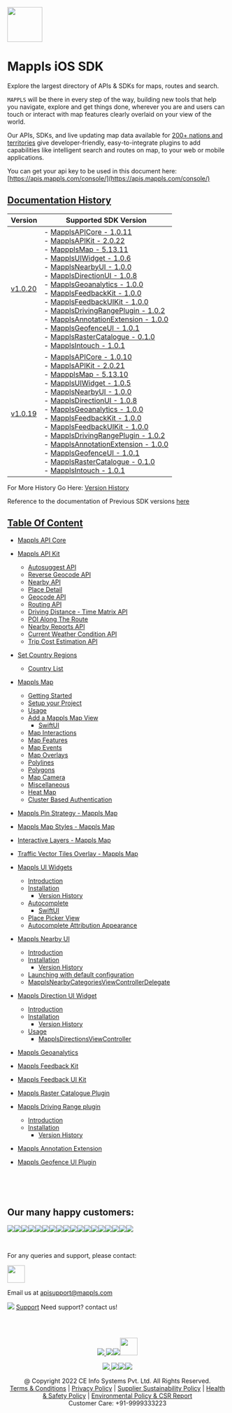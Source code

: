 [<img src="https://about.mappls.com/images/mappls-b-logo.svg" height="80"/> </p>](https://www.mapmyindia.com/api)

# Mappls iOS SDK
Explore the largest directory of APIs & SDKs for maps, routes and search.

`MAPPLS` will be there in every step of the way, building new tools that help you navigate, explore and get things done, wherever you are and users can touch or interact with map features clearly overlaid on your view of the world.

Our APIs, SDKs, and live updating map data available for [200+ nations and territories](https://github.com/MapmyIndia/mapmyindia-rest-api/blob/master/docs/countryISO.md) give developer-friendly, easy-to-integrate plugins to add capabilities like intelligent
search and routes on map, to your web or mobile applications.

You can get your api key to be used in this document here: [https://apis.mappls.com/console/](https://apis.mappls.com/console/)

## [Documentation History](#Documentation-History)

| Version | Supported SDK Version |
| ------- | --------------------- |
| [v1.0.20](README.md) | - [MapplsAPICore - 1.0.11](MapplsAPICore.md) <br/> - [MapplsAPIKit - 2.0.22](MapplsAPIKit.md) <br/> - [MappplsMap - 5.13.11](MapplsMap.md#Vector-iOS-Map) <br/> - [MapplsUIWidget - 1.0.6](MapplsUIWidgets.md) <br/> - [MapplsNearbyUI - 1.0.0](MapplsNearbyUI.md) <br/> - [MapplsDirectionUI - 1.0.8](MapplsDirectionUI.md) <br/> - [MapplsGeoanalytics - 1.0.0](MapplsGeoanalytics.md) <br/> - [MapplsFeedbackKit - 1.0.0](MapplsFeedbackKit.md) <br/> - [MapplsFeedbackUIKit - 1.0.0](MapplsFeedbackUIKit.md) <br/> - [MapplsDrivingRangePlugin - 1.0.2](MapplsDrivingRangePlugin.md) <br/> - [MapplsAnnotationExtension - 1.0.0](MapplsAnnotationExtension.md) <br/> - [MapplsGeofenceUI - 1.0.1](MapplsGeofenceUI.md) <br/> - [MapplsRasterCatalogue - 0.1.0](RasterCatalouge.md) <br/> - [MapplsIntouch - 1.0.1](MapplsIntouch.md)|
| [v1.0.19](./docs/v1.0.19/README.md) | - [MapplsAPICore - 1.0.10](./docs/v1.0.19/MapplsAPICore.md) <br/> - [MapplsAPIKit - 2.0.21](./docs/v1.0.19/MapplsAPIKit.md) <br/> - [MappplsMap - 5.13.10](./docs/v1.0.19/MapplsMap.md#Vector-iOS-Map) <br/> - [MapplsUIWidget - 1.0.5](./docs/v1.0.19/MapplsUIWidgets.md) <br/> - [MapplsNearbyUI - 1.0.0](./docs/v1.0.19/MapplsNearbyUI.md) <br/> - [MapplsDirectionUI - 1.0.8](./docs/v1.0.19/MapplsDirectionUI.md) <br/> - [MapplsGeoanalytics - 1.0.0](./docs/v1.0.19/MapplsGeoanalytics.md) <br/> - [MapplsFeedbackKit - 1.0.0](./docs/v1.0.19/MapplsFeedbackKit.md) <br/> - [MapplsFeedbackUIKit - 1.0.0](./docs/v1.0.19/MapplsFeedbackUIKit.md) <br/> - [MapplsDrivingRangePlugin - 1.0.2](./docs/v1.0.19/MapplsDrivingRangePlugin.md) <br/> - [MapplsAnnotationExtension - 1.0.0](./docs/v1.0.19/MapplsAnnotationExtension.md) <br/> - [MapplsGeofenceUI - 1.0.1](./docs/v1.0.19/MapplsGeofenceUI.md) <br/> - [MapplsRasterCatalogue - 0.1.0](./docs/v1.0.19/RasterCatalouge.md) <br/> - [MapplsIntouch - 1.0.1](./docs/v1.0.19/MapplsIntouch.md)|

For More History Go Here: [Version History](../../Version-History.md)

Reference to the documentation of Previous SDK versions [here](https://github.com/mappls-api/mapmyindia-maps-vectorSDK-iOS)

## [Table Of Content](#Table-Of-Content)
- [Mappls API Core](MapplsAPICore.md)[](#Mappls-API-Core)

- [Mappls API Kit](MapplsAPIKit.md)
    * [Autosuggest API](MapplsAPIKit.md#Autosuggest-API)
    * [Reverse Geocode API](MapplsAPIKit.md#Reverse-Geocoding-API)
    * [Nearby API](MapplsAPIKit.md#Nearby-API)
    * [Place Detail](MapplsAPIKit.md#Place-Detail)
    * [Geocode API](MapplsAPIKit.md#Geocoding-API)
    * [Routing API](MapplsAPIKit.md#Routing-API)
    * [Driving Distance - Time Matrix API](MapplsAPIKit.md#Driving-Distance-Time-Matrix-API)
    * [POI Along The Route](MapplsAPIKit.md#POI-Along-The-Route-API)
    * [Nearby Reports API](MapplsAPIKit.md#Nearby-Reports-API)
    * [Current Weather Condition API](MapplsAPIKit.md#Current-Weather-Condition-API)
    * [Trip Cost Estimation API](MapplsAPIKit.md#Trip-Cost-Estimation-API)

- [Set Country Regions](Regions.md)
    - [Country List](https://github.com/mappls-api/mapmyindia-rest-api/blob/master/docs/countryISO.md)

- [Mappls Map](MapplsMap.md#Vector-iOS-Map)
    * [Getting Started](MapplsMap.md#Getting-Started)
    * [Setup your Project](MapplsMap.md#Setup-your-Project)
    * [Usage](MapplsMap.md#Usage)    
    * [Add a Mappls Map View](MapplsMap.md#Add-a-Mappls-Map-View)
        * [SwiftUI](MapplsMap.md#SwiftUI)
    * [Map Interactions](MapplsMap.md#Map-Interactions)
    * [Map Features](MapplsMap.md#Map-Features)
    * [Map Events](MapplsMap.md#Map-Events)
    * [Map Overlays](MapplsMap.md#Map-Overlays)
    * [Polylines](MapplsMap.md#Polylines)
    * [Polygons](MapplsMap.md#Polygons)
    * [Map Camera](MapplsMap.md#Map-Camera)
    * [Miscellaneous](MapplsMap.md#Miscellaneous)
    * [Heat Map](MapplsHeatMap.md)
    * [Cluster Based Authentication](MapplsMap.md#Cluster-Based-Authentication)

- [Mappls Pin Strategy - Mappls Map](MapplsPinStrategy.md)

- [Mappls Map Styles - Mappls Map](MapplsMapStyle.md)

- [Interactive Layers - Mappls Map](InteractiveLayers.md)

- [Traffic Vector Tiles Overlay - Mappls Map](MapplsTrafficVectorTileOverlay.md)

- [Mappls UI Widgets](MapplsUIWidgets.md)
    - [Introduction](MapplsUIWidgets.md#Introduction)
    - [Installation](MapplsUIWidgets.md#Installation)
        - [Version History](MapplsUIWidgets.md#Version-History)
    - [Autocomplete](MapplsUIWidgets.md#Autocomplete)
        - [SwiftUI](MapplsUIWidgets.md#SwiftUI-Full-Screen-Control)
    - [Place Picker View](MapplsUIWidgets.md#Place-Picker-View)
    - [Autocomplete Attribution Appearance](MapplsUIWidgets.md#Autocomplete-Attribution-Appearance)

- [Mappls Nearby UI](MapplsNearbyUI.md)
    - [Introduction](MapplsNearbyUI.md#Introduction)
    - [Installation](MapplsNearbyUI.md#Installation)
        - [Version History](MapplsNearbyUI.md#Version-History)
    - [Launching with default configuration](MapplsNearbyUI.md#Launching-with-default-configuration)
    - [MapplsNearbyCategoriesViewControllerDelegate](MapplsNearbyUI.md#MapplsNearbyCategoriesViewControllerDelegate)

- [Mappls Direction UI Widget](MapplsDirectionUI.md)
    - [Introduction](MapplsDirectionUI.md#Introduction)
    - [Installation](MapplsDirectionUI.md#Installation)
        - [Version History](MapplsDirectionUI.md#Version-History)
    - [Usage](MapplsDirectionUI.md#Usage)
        - [MapplsDirectionsViewController](MapplsDirectionUI.md#MapplsDirectionsViewController)

- [Mappls Geoanalytics](MapplsGeoanalytics.md)

- [Mappls Feedback Kit](MapplsFeedbackKit.md)

- [Mappls Feedback UI Kit](MapplsFeedbackUIKit.md)

- [Mappls Raster Catalogue Plugin](RasterCatalouge.md)

- [Mappls Driving Range plugin](MapplsDrivingRangePlugin.md)
  - [Introduction](MapplsDrivingRangePlugin.md#Introduction)
  - [Installation](MapplsDrivingRangePlugin.md#Installation)
      - [Version History](MapplsDrivingRangePlugin.md#Version-History)

- [Mappls Annotation Extension](MapplsAnnotationExtension.md)

- [Mappls Geofence UI Plugin](MapplsGeofenceUI.md)

<br><br><br>

## Our many happy customers:

![](https://www.mapmyindia.com/api/img/logos1/PhonePe.png)![](https://www.mapmyindia.com/api/img/logos1/Arya-Omnitalk.png)![](https://www.mapmyindia.com/api/img/logos1/delhivery.png)![](https://www.mapmyindia.com/api/img/logos1/hdfc.png)![](https://www.mapmyindia.com/api/img/logos1/TVS.png)![](https://www.mapmyindia.com/api/img/logos1/Paytm.png)![](https://www.mapmyindia.com/api/img/logos1/FastTrackz.png)![](https://www.mapmyindia.com/api/img/logos1/ICICI-Pru.png)![](https://www.mapmyindia.com/api/img/logos1/LeanBox.png)![](https://www.mapmyindia.com/api/img/logos1/MFS.png)![](https://www.mapmyindia.com/api/img/logos1/TTSL.png)![](https://www.mapmyindia.com/api/img/logos1/Novire.png)![](https://www.mapmyindia.com/api/img/logos1/OLX.png)![](https://www.mapmyindia.com/api/img/logos1/sun-telematics.png)![](https://www.mapmyindia.com/api/img/logos1/Sensel.png)![](https://www.mapmyindia.com/api/img/logos1/TATA-MOTORS.png)![](https://www.mapmyindia.com/api/img/logos1/Wipro.png)![](https://www.mapmyindia.com/api/img/logos1/Xamarin.png)

<br>

For any queries and support, please contact:

[<img src="https://about.mappls.com/images/mappls-b-logo.svg" height="40"/> </p>](https://about.mappls.com/api/)

Email us at [apisupport@mappls.com](mailto:apisupport@mappls.com)

![](https://www.mapmyindia.com/api/img/icons/support.png)
[Support](https://about.mappls.com/contact/)
Need support? contact us!

<br></br>

[<p align="center"> <img src="https://www.mapmyindia.com/api/img/icons/stack-overflow.png"/> ](https://stackoverflow.com/questions/tagged/mappls-api)[![](https://www.mapmyindia.com/api/img/icons/blog.png)](https://about.mappls.com/blog/)[![](https://www.mapmyindia.com/api/img/icons/gethub.png)](https://github.com/mappls-api)[<img src="https://mmi-api-team.s3.ap-south-1.amazonaws.com/API-Team/npm-logo.one-third%5B1%5D.png" height="40"/> </p>](https://www.npmjs.com/org/mapmyindia) 

[<p align="center"> <img src="https://www.mapmyindia.com/june-newsletter/icon4.png"/> ](https://www.facebook.com/Mapplsofficial)[![](https://www.mapmyindia.com/june-newsletter/icon2.png)](https://twitter.com/mappls)[![](https://www.mapmyindia.com/newsletter/2017/aug/llinkedin.png)](https://www.linkedin.com/company/mappls/)[![](https://www.mapmyindia.com/june-newsletter/icon3.png)](https://www.youtube.com/channel/UCAWvWsh-dZLLeUU7_J9HiOA)

<div align="center">@ Copyright 2022 CE Info Systems Pvt. Ltd. All Rights Reserved.</div>

<div align="center"> <a href="https://about.mappls.com/api/terms-&-conditions">Terms & Conditions</a> | <a href="https://www.mappls.com/about/privacy-policy">Privacy Policy</a> | <a href="https://www.mappls.com/pdf/mappls-sustainability-policy-healt-labour-rules-supplir-sustainability.pdf">Supplier Sustainability Policy</a> | <a href="https://www.mappls.com/pdf/Health-Safety-Management.pdf">Health & Safety Policy</a> | <a href="https://www.mappls.com/pdf/Environment-Sustainability-Policy-CSR-Report.pdf">Environmental Policy & CSR Report</a>

<div align="center">Customer Care: +91-9999333223</div>
